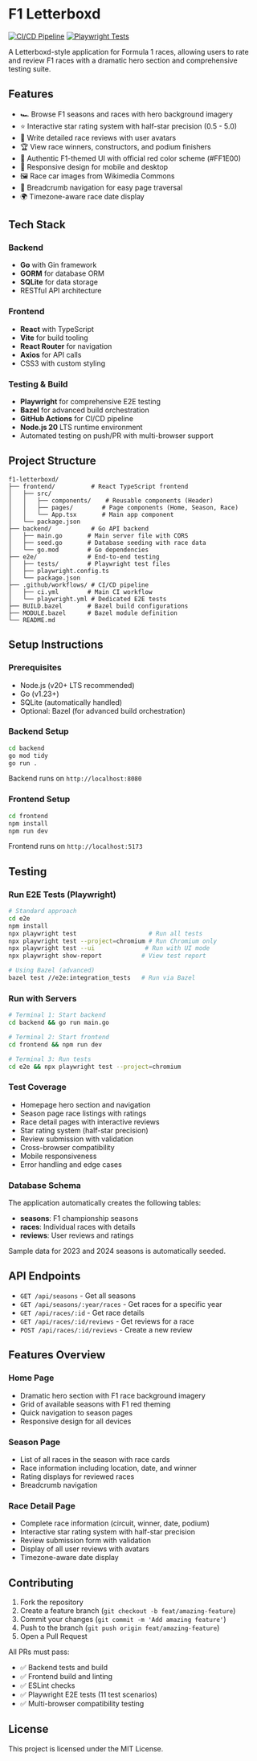 # F1 Letterboxd

[![CI/CD Pipeline](https://github.com/DanialBeg/f1-letterboxd/actions/workflows/ci.yml/badge.svg)](https://github.com/DanialBeg/f1-letterboxd/actions/workflows/ci.yml)
[![Playwright Tests](https://github.com/DanialBeg/f1-letterboxd/actions/workflows/playwright.yml/badge.svg)](https://github.com/DanialBeg/f1-letterboxd/actions/workflows/playwright.yml)

A Letterboxd-style application for Formula 1 races, allowing users to rate and review F1 races with a dramatic hero section and comprehensive testing suite.

## Features

- 🏎️ Browse F1 seasons and races with hero background imagery
- ⭐ Interactive star rating system with half-star precision (0.5 - 5.0)
- 📝 Write detailed race reviews with user avatars
- 🏆 View race winners, constructors, and podium finishers
- 🎨 Authentic F1-themed UI with official red color scheme (#FF1E00)
- 📱 Responsive design for mobile and desktop
- 🖼️ Race car images from Wikimedia Commons
- 🍞 Breadcrumb navigation for easy page traversal
- 🌍 Timezone-aware race date display

## Tech Stack

### Backend
- **Go** with Gin framework
- **GORM** for database ORM
- **SQLite** for data storage
- RESTful API architecture

### Frontend
- **React** with TypeScript
- **Vite** for build tooling
- **React Router** for navigation
- **Axios** for API calls
- CSS3 with custom styling

### Testing & Build
- **Playwright** for comprehensive E2E testing
- **Bazel** for advanced build orchestration
- **GitHub Actions** for CI/CD pipeline
- **Node.js 20** LTS runtime environment
- Automated testing on push/PR with multi-browser support

## Project Structure

```
f1-letterboxd/
├── frontend/          # React TypeScript frontend
│   ├── src/
│   │   ├── components/    # Reusable components (Header)
│   │   ├── pages/        # Page components (Home, Season, Race)
│   │   └── App.tsx       # Main app component
│   └── package.json
├── backend/           # Go API backend
│   ├── main.go       # Main server file with CORS
│   ├── seed.go       # Database seeding with race data
│   └── go.mod        # Go dependencies
├── e2e/              # End-to-end testing
│   ├── tests/        # Playwright test files
│   ├── playwright.config.ts
│   └── package.json
├── .github/workflows/ # CI/CD pipeline
│   ├── ci.yml        # Main CI workflow
│   └── playwright.yml # Dedicated E2E tests
├── BUILD.bazel       # Bazel build configurations
├── MODULE.bazel      # Bazel module definition
└── README.md
```

## Setup Instructions

### Prerequisites

- Node.js (v20+ LTS recommended)
- Go (v1.23+)
- SQLite (automatically handled)
- Optional: Bazel (for advanced build orchestration)

### Backend Setup
```bash
cd backend
go mod tidy
go run .
```
Backend runs on `http://localhost:8080`

### Frontend Setup
```bash
cd frontend
npm install
npm run dev
```
Frontend runs on `http://localhost:5173`

## Testing

### Run E2E Tests (Playwright)
```bash
# Standard approach
cd e2e
npm install
npx playwright test                    # Run all tests
npx playwright test --project=chromium # Run Chromium only
npx playwright test --ui              # Run with UI mode
npx playwright show-report           # View test report

# Using Bazel (advanced)
bazel test //e2e:integration_tests   # Run via Bazel
```

### Run with Servers
```bash
# Terminal 1: Start backend
cd backend && go run main.go

# Terminal 2: Start frontend  
cd frontend && npm run dev

# Terminal 3: Run tests
cd e2e && npx playwright test --project=chromium
```

### Test Coverage
- Homepage hero section and navigation
- Season page race listings with ratings
- Race detail pages with interactive reviews
- Star rating system (half-star precision)
- Review submission with validation
- Cross-browser compatibility
- Mobile responsiveness
- Error handling and edge cases

### Database Schema

The application automatically creates the following tables:

- **seasons**: F1 championship seasons
- **races**: Individual races with details
- **reviews**: User reviews and ratings

Sample data for 2023 and 2024 seasons is automatically seeded.

## API Endpoints

- `GET /api/seasons` - Get all seasons
- `GET /api/seasons/:year/races` - Get races for a specific year
- `GET /api/races/:id` - Get race details
- `GET /api/races/:id/reviews` - Get reviews for a race
- `POST /api/races/:id/reviews` - Create a new review

## Features Overview

### Home Page
- Dramatic hero section with F1 race background imagery
- Grid of available seasons with F1 red theming
- Quick navigation to season pages
- Responsive design for all devices

### Season Page
- List of all races in the season with race cards
- Race information including location, date, and winner
- Rating displays for reviewed races
- Breadcrumb navigation

### Race Detail Page
- Complete race information (circuit, winner, date, podium)
- Interactive star rating system with half-star precision
- Review submission form with validation
- Display of all user reviews with avatars
- Timezone-aware date display

## Contributing

1. Fork the repository
2. Create a feature branch (`git checkout -b feat/amazing-feature`)
3. Commit your changes (`git commit -m 'Add amazing feature'`)
4. Push to the branch (`git push origin feat/amazing-feature`)
5. Open a Pull Request

All PRs must pass:
- ✅ Backend tests and build
- ✅ Frontend build and linting
- ✅ ESLint checks
- ✅ Playwright E2E tests (11 test scenarios)
- ✅ Multi-browser compatibility testing

## License

This project is licensed under the MIT License.